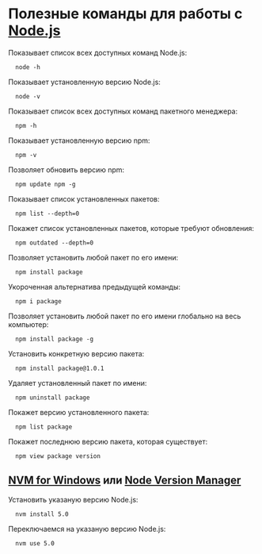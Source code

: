 # Полезные команды для работы с [Node.js](https://nodejs.org)

Показывает список всех доступных команд Node.js:

      node -h

Показывает установленную версию Node.js:

      node -v

Показывает список всех доступных команд пакетного менеджера:
      
      npm -h

Показывает установленную версию npm:

      npm -v

Позволяет обновить версию npm:

      npm update npm -g

Показывает список установленных пакетов:

      npm list --depth=0

Покажет список установленных пакетов, которые требуют обновления:

      npm outdated --depth=0

Позволяет установить любой пакет по его имени:

      npm install package

Укороченная альтернатива предыдущей команды:
      
      npm i package

Позволяет установить любой пакет по его имени глобально на весь компьютер:

      npm install package -g
      
Установить конкретную версию пакета:

      npm install package@1.0.1

Удаляет установленный пакет по имени:

      npm uninstall package

Покажет версию установленного пакета:

      npm list package

Покажет последнюю версию пакета, которая существует:

      npm view package version

## [NVM for Windows](https://github.com/coreybutler/nvm-windows) или [Node Version Manager](https://github.com/nvm-sh/nvm#installing-and-updating)

Установить указаную версию Node.js:

      nvm install 5.0

Переключаемся на указаную версию Node.js:

      nvm use 5.0
